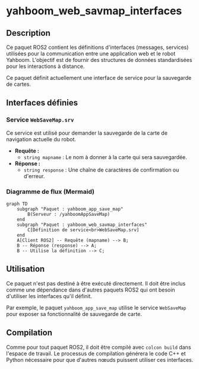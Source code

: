 # yahboom_web_savmap_interfaces

## Description

Ce paquet ROS2 contient les définitions d'interfaces (messages, services) utilisées pour la communication entre une application web et le robot Yahboom. L'objectif est de fournir des structures de données standardisées pour les interactions à distance.

Ce paquet définit actuellement une interface de service pour la sauvegarde de cartes.

## Interfaces définies

### Service `WebSaveMap.srv`

Ce service est utilisé pour demander la sauvegarde de la carte de navigation actuelle du robot.

-   **Requête :**
    -   `string mapname` : Le nom à donner à la carte qui sera sauvegardée.
-   **Réponse :**
    -   `string response` : Une chaîne de caractères de confirmation ou d'erreur.

### Diagramme de flux (Mermaid)

```mermaid
graph TD
    subgraph "Paquet : yahboom_app_save_map"
        B(Serveur : /yahboomAppSaveMap)
    end
    subgraph "Paquet : yahboom_web_savmap_interfaces"
        C[Définition de service<br>WebSaveMap.srv]
    end
    A[Client ROS2] -- Requête (mapname) --> B;
    B -- Réponse (response) --> A;
    B -- Utilise la définition --> C;
```

## Utilisation

Ce paquet n'est pas destiné à être exécuté directement. Il doit être inclus comme une dépendance dans d'autres paquets ROS2 qui ont besoin d'utiliser les interfaces qu'il définit.

Par exemple, le paquet `yahboom_app_save_map` utilise le service `WebSaveMap` pour exposer sa fonctionnalité de sauvegarde de carte.

## Compilation

Comme pour tout paquet ROS2, il doit être compilé avec `colcon build` dans l'espace de travail. Le processus de compilation générera le code C++ et Python nécessaire pour que d'autres nœuds puissent utiliser ces interfaces.
